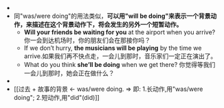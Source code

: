 -
- 同"was/were doing"的用法类似，**可以用"will be doing"来表示一个背景动作，来描述在这个背景动作下，将会发生的另外一个短暂动作。**
	- **Will your friends be waiting for you** at the airport when you arrive? 你一会到达机场时，你的朋友们会在那接你吗？
	- If we don’t hurry, **the musicians will be playing** by the time we arrive.如果我们再不快点走，一会儿到那时，音乐家们一定正在演出了。
	- What do you think **she’ll be doing** when we get there? 你觉得等我们一会儿到那时，她会正在做什么？
-
- [[过去 + 故事的背景 ← was/were doing. ⇒ 即: 1.长动作,用"was/were doing"; 2.短动作,用"did"(did)]]